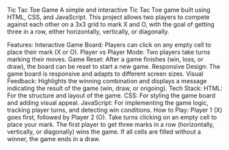 Tic Tac Toe Game
A simple and interactive Tic Tac Toe game built using HTML, CSS, and JavaScript. This project allows two players to compete against each other on a 3x3 grid to mark X and O, with the goal of getting three in a row, either horizontally, vertically, or diagonally.

Features:
Interactive Game Board: Players can click on any empty cell to place their mark (X or O).
Player vs Player Mode: Two players take turns marking their moves.
Game Reset: After a game finishes (win, loss, or draw), the board can be reset to start a new game.
Responsive Design: The game board is responsive and adapts to different screen sizes.
Visual Feedback: Highlights the winning combination and displays a message indicating the result of the game (win, draw, or ongoing).
Tech Stack:
HTML: For the structure and layout of the game.
CSS: For styling the game board and adding visual appeal.
JavaScript: For implementing the game logic, tracking player turns, and detecting win conditions.
How to Play:
Player 1 (X) goes first, followed by Player 2 (O).
Take turns clicking on an empty cell to place your mark.
The first player to get three marks in a row (horizontally, vertically, or diagonally) wins the game.
If all cells are filled without a winner, the game ends in a draw.
